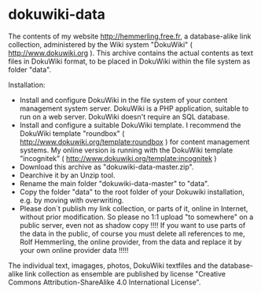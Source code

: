 # dokuwiki-data
The contents of my website http://hemmerling.free.fr, a database-alike link collection, administered by the Wiki system "DokuWiki" ( http://www.dokuwiki.org ). This archive contains the actual contents as text files in DokuWiki format, to be placed in DokuWiki within the file system as folder "data".      

Installation: 
  - Install and configure DokuWiki in the file system of your content management system server. DokuWiki is a PHP application, suitable to run on a web server. DokuWiki doesn't require an SQL database.
  - Install and configure a suitable DokuWiki template. I recommend  the DokuWiki template "roundbox" ( http://www.dokuwiki.org/template:roundbox ) for content management systems. My online version is running with the DokuWiki template  ”incognitek” ( http://www.dokuwiki.org/template:incognitek )
  - Download this archive as "dokuwiki-data-master.zip".
  - Dearchive it by an Unzip tool.
  - Rename the main folder "dokuwiki-data-master" to "data".
  - Copy the folder "data" to the root folder of your Dokuwiki installation, e.g. by moving with overwriting.
  - Please don´t publish my link collection, or parts of it, online in Internet, without prior modification. So please no 1:1 upload "to somewhere" on a public server, even not as shadow copy !!!! If you want to use parts of the data in the public, of course you must delete all references to me, Rolf Hemmerling, the online provider, from the data and replace it by your own online provider data !!!!! 

The individual text, imagages, photos, DokuWiki textfiles and the database-alike link collection as ensemble are published by license "Creative Commons Attribution-ShareAlike 4.0 International License". 
